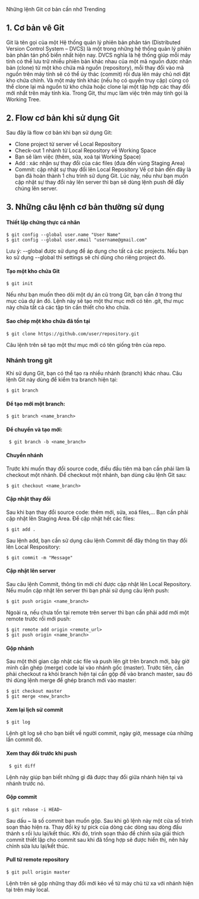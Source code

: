 Những lệnh Git cơ bản cần nhớ
Trending
## 1. Cơ bản vê Git
Git là tên gọi của một Hệ thống quản lý phiên bản phân tán (Distributed Version Control System – DVCS) là một trong những hệ thống quản lý phiên bản phân tán phổ biến nhất hiện nay. DVCS nghĩa là hệ thống giúp mỗi máy tính có thể lưu trữ nhiều phiên bản khác nhau của một mã nguồn được nhân bản (clone) từ một kho chứa mã nguồn (repository), mỗi thay đổi vào mã nguồn trên máy tính sẽ có thể ủy thác (commit) rồi đưa lên máy chủ nơi đặt kho chứa chính. Và một máy tính khác (nếu họ có quyền truy cập) cũng có thể clone lại mã nguồn từ kho chứa hoặc clone lại một tập hợp các thay đổi mới nhất trên máy tính kia. Trong Git, thư mục làm việc trên máy tính gọi là Working Tree.

## 2. Flow cơ bản khi sử dụng Git
Sau đây là flow cơ bản khi bạn sử dụng Git:

* Clone project từ server về Local Repository
* Check-out 1 nhánh từ Local Repository về Working Space
* Bạn sẽ làm việc (thêm, sửa, xoá tại Working Space)
* Add : xác nhận sự thay đổi của các files (đưa đến vùng Staging Area)
* Commit: cập nhật sự thay đổi lên Local Repository
Về cơ bản đến đây là bạn đã hoàn thành 1 chu trình sử dụng Git. Lúc này, nếu như bạn muốn cập nhật sự thay đổi này lên server thì bạn sẽ dùng lệnh push để đẩy chúng lên server.

## 3. Những câu lệnh cơ bản thường sử dụng
#### Thiết lập chứng thực cá nhân
```
$ git config --global user.name "User Name"
$ git config --global user.email "username@gmail.com"
```
Lưu ý: --global được sử dụng để áp dụng cho tất cả các projects. Nếu bạn ko sử dụng --global thì settings sẽ chỉ dùng cho riêng project đó.

#### Tạo một kho chứa Git
`$ git init`

Nếu như bạn muốn theo dõi một dự án cũ trong Git, bạn cần ở trong thư mục của dự án đó. Lệnh này sẽ tạo một thư mục mới có tên .git, thư mục này chứa tất cả các tập tin cần thiết cho kho chứa.

#### Sao chép một kho chứa đã tồn tại
`$ git clone https://github.com/user/repository.git`

Câu lệnh trên sẽ tạo một thư mục mới có tên giống trên của repo.

### Nhánh trong git
Khi sử dụng Git, bạn có thể tạo ra nhiều nhánh (branch) khác nhau. Câu lệnh Git này dùng để kiểm tra branch hiện tại:

`$ git branch`

#### Để tạo mới một branch:

`$ git branch <name_branch>`

#### Để chuyển và tạo mới:

` $ git branch -b <name_branch>`

#### Chuyển nhánh
Trước khi muốn thay đổi source code, điều đầu tiên mà bạn cần phải làm là checkout một nhánh. Để checkout một nhánh, bạn dùng câu lệnh Git sau:

`$ git checkout <name_branch>`

#### Cập nhật thay đổi
Sau khi bạn thay đổi source code: thêm mới, sửa, xoá files,… Bạn cần phải cập nhật lên Staging Area. Để cập nhật hết các files:

`$ git add . ` 

Sau lệnh add, bạn cần sử dụng câu lệnh Commit để đây thông tin thay đổi lên Local Respository:

`$ git commit -m "Message"`

#### Cập nhật lên server
Sau câu lệnh Commit, thông tin mới chỉ được cập nhật lên Local Repository. Nếu muốn cập nhật lên server thì bạn phải sử dụng câu lệnh push:

`$ git push origin <name_branch>`

Ngoài ra, nếu chưa tồn tại remote trên server thì bạn cần phải add mới một remote trước rồi mới push:
```
$ git remote add origin <remote_url>
$ git push origin <name_branch>
```
#### Gộp nhánh
Sau một thời gian cập nhật các file và push lên git trên branch mới, bây giờ mình cần ghép (merge) code lại vào nhánh gốc (master). Trước tiên, cần phải checkout ra khỏi branch hiện tại cần gộp để vào branch master, sau đó thì dùng lệnh merge để ghép branch mới vào master:
```
$ git checkout master
$ git merge <new_branch>
```
#### Xem lại lịch sử commit
`$ git log`

Lệnh git log sẽ cho bạn biết về người commit, ngày giờ, message của những lần commit đó.

#### Xem thay đổi trước khi push
 ` $ git diff`

Lệnh này giúp bạn biết những gì đã được thay đổi giữa nhánh hiện tại và nhánh trước nó.

#### Gộp commit
`$ git rebase -i HEAD~`

Sau dấu ~ là số commit bạn muốn gộp. Sau khi gõ lệnh này một cửa sổ trình soạn thảo hiện ra. Thay đổi ký tự pick của dòng các dòng sau dòng đầu thành s rồi lưu lại/kết thúc. Khi đó, trình soạn thảo để chỉnh sửa giải thích commit thiết lập cho commit sau khi đã tổng hợp sẽ được hiển thị, nên hãy chỉnh sửa lưu lại/kết thúc.

#### Pull từ remote repository
`$ git pull origin master`

Lệnh trên sẽ gộp những thay đổi mới kéo về từ máy chủ từ xa với nhánh hiện tại trên máy local.
